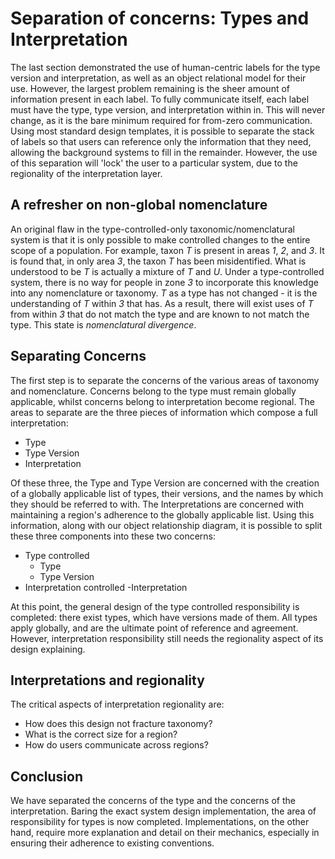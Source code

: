 # Separation of concerns: Types and Interpretation
The last section demonstrated the use of human-centric labels for the type version and interpretation, as well as an object relational model for their use. However, the largest problem remaining is the sheer amount of information present in each label. To fully communicate itself, each label must have the type, type version, and interpretation within in. This will never change, as it is the bare minimum required for from-zero communication. Using most standard design templates, it is possible to separate the stack of labels so that users can reference only the information that they need, allowing the background systems to fill in the remainder. However, the use of this separation will 'lock' the user to a particular system, due to the regionality of the interpretation layer.

## A refresher on non-global nomenclature
An original flaw in the type-controlled-only taxonomic/nomenclatural system is that it is only possible to make controlled changes to the entire scope of a population. For example, taxon *T* is present in areas *1*, *2*, and *3*. It is found that, in only area *3*, the taxon *T* has been misidentified. What is understood to be *T* is actually a mixture of *T* and *U*. Under a type-controlled system, there is no way for people in zone *3* to incorporate this knowledge into any nomenclature or taxonomy. *T* as a type has not changed - it is the understanding of *T* within *3* that has. As a result, there will exist uses of *T* from within *3* that do not match the type and are known to not match the type. This state is *nomenclatural divergence*.

## Separating Concerns
The first step is to separate the concerns of the various areas of taxonomy and nomenclature. Concerns belong to the type must remain globally applicable, whilst concerns belong to interpretation become regional. The areas to separate are the three pieces of information which compose a full interpretation:

- Type
- Type Version
- Interpretation

Of these three, the Type and Type Version are concerned with the creation of a globally applicable list of types, their versions, and the names by which they should be referred to with. The Interpretations are concerned with maintaining a region's adherence to the globally applicable list. Using this information, along with our object relationship diagram, it is possible to split these three components into these two concerns:

- Type controlled
    - Type
    - Type Version
- Interpretation controlled
    -Interpretation

At this point, the general design of the type controlled responsibility is completed: there exist types, which have versions made of them. All types apply globally, and are the ultimate point of reference and agreement. However, interpretation responsibility still needs the regionality aspect of its design explaining.

## Interpretations and regionality
 The critical aspects of interpretation regionality are:

- How does this design not fracture taxonomy?
- What is the correct size for a region?
- How do users communicate across regions?

## Conclusion
We have separated the concerns of the type and the concerns of the interpretation. Baring the exact system design implementation, the area of responsibility for types is now completed. Implementations, on the other hand, require more explanation and detail on their mechanics, especially in ensuring their adherence to existing conventions.